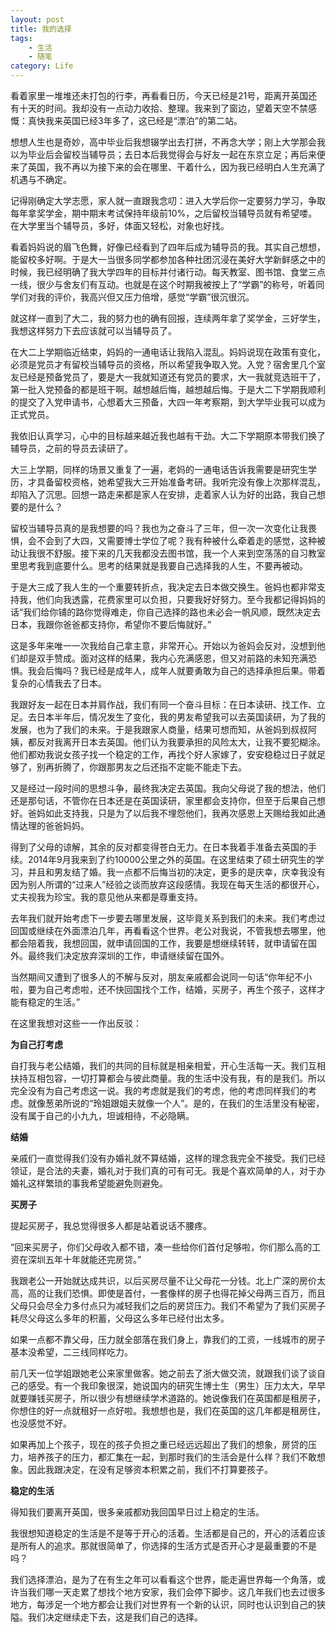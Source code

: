 ```yaml
---
layout: post
title: 我的选择
tags: 
    - 生活
    - 随笔
category: Life
---
```


看着家里一堆堆还未打包的行李，再看看日历，今天已经是21号，距离开英国还有十天的时间。我却没有一点动力收拾、整理。我来到了窗边，望着天空不禁感慨：真快我来英国已经3年多了，这已经是“漂泊”的第二站。

想想人生也是奇妙，高中毕业后我想辍学出去打拼，不再念大学；刚上大学那会我以为毕业后会留校当辅导员；去日本后我觉得会与好友一起在东京立足；再后来便来了英国，我不再以为接下来的会在哪里、干着什么，因为我已经明白人生充满了机遇与不确定。

记得刚确定大学志愿，家人就一直跟我念叨：进入大学后你一定要努力学习，争取每年拿奖学金，期中期末考试保持年级前10%，之后留校当辅导员就有希望喽。在大学里当个辅导员，多好，体面又轻松，对象也好找。

看着妈妈说的眉飞色舞，好像已经看到了四年后成为辅导员的我。其实自己想想，能留校多好啊。于是大一当很多同学都参加各种社团沉浸在美好大学新鲜感之中的时候，我已经明确了我大学四年的目标并付诸行动。每天教室、图书馆、食堂三点一线，很少与舍友们有互动。也就是在这个时期我被按上了“学霸”的称号，听着同学们对我的评价，我高兴但又压力倍增，感觉“学霸”很沉很沉。

就这样一直到了大二，我的努力也的确有回报，连续两年拿了奖学金，三好学生，我想这样努力下去应该就可以当辅导员了。

在大二上学期临近结束，妈妈的一通电话让我陷入混乱。妈妈说现在政策有变化，必须是党员才有留校当辅导员的资格，所以希望我争取入党。入党？宿舍里几个室友已经是预备党员了，要是大一我就知道还有党员的要求，大一我就竞选班干了，第一批入党预备的都是班干啊。越想越后悔，越想越后悔。于是大二下学期我顺利的提交了入党申请书，心想着大三预备，大四一年考察期，到大学毕业我可以成为正式党员。

我依旧认真学习，心中的目标越来越近我也越有干劲。大二下学期原本带我们换了辅导员，之前的导员去读研了。

大三上学期，同样的场景又重复了一遍，老妈的一通电话告诉我需要是研究生学历，才具备留校资格，她希望我大三开始准备考研。我听完没有像上次那样混乱，却陷入了沉思。回想一路走来都是家人在安排，走着家人认为好的出路，我自己想要的是什么？

留校当辅导员真的是我想要的吗？我也为之奋斗了三年，但一次一次变化让我畏惧，会不会到了大四，又需要博士学位了呢？我有种被什么牵着走的感觉，这种被动让我很不舒服。接下来的几天我都没去图书馆，我一个人来到空荡荡的自习教室里思考我到底要什么。思考的结果就是我要自己选择我的人生，不要再被动。

于是大三成了我人生的一个重要转折点，我决定去日本做交换生。爸妈也都非常支持我，他们向我透露，花费家里可以负担，只要我好好努力。至今我都记得妈妈的话“我们给你铺的路你觉得难走，你自己选择的路也未必会一帆风顺，既然决定去日本，我跟你爸爸都支持你，希望你不要后悔就好。”

这是多年来唯一一次我给自己拿主意，非常开心。开始以为爸妈会反对，没想到他们却是双手赞成。面对这样的结果，我内心充满感恩，但又对前路的未知充满恐惧。我会后悔吗？我已经是成年人，成年人就要勇敢为自己的选择承担后果。带着复杂的心情我去了日本。

我跟好友一起在日本并肩作战，我们有同一个奋斗目标：在日本读研、找工作、立足。去日本半年后，情况发生了变化，我的男友希望我可以去英国读研，为了我的发展，也为了我们的未来。于是我跟家人商量，结果可想而知，从爸妈到叔叔阿姨，都反对我离开日本去英国。他们认为我要承担的风险太大，让我不要犯糊涂。他们都劝我说女孩子找一个稳定的工作，再找个好人家嫁了，安安稳稳过日子就足够了，别再折腾了，你跟那男友之后还指不定能不能走下去。

又是经过一段时间的思想斗争，最终我决定去英国。我向父母说了我的想法，他们还是那句话，不管你在日本还是在英国读研，家里都会支持你，但至于后果自己想好。爸妈如此支持我，只是为了以后我不埋怨他们，我再次感恩上天赐给我如此通情达理的爸爸妈妈。

得到了父母的谅解，其余的反对都变得苍白无力。在日本我着手准备去英国的手续。2014年9月我来到了约10000公里之外的英国。在这里结束了硕士研究生的学习，并且和男友结了婚。我一点都不后悔当初的决定，更多的是庆幸，庆幸我没有因为别人所谓的“过来人”经验之谈而放弃这段感情。我现在每天生活的都很开心，丈夫视我为珍宝。我的意见他从来都是尊重支持。

去年我们就开始考虑下一步要去哪里发展，这毕竟关系到我们的未来。我们考虑过回国或继续在外面漂泊几年，再看看这个世界。老公对我说，不管我想去哪里，他都会陪着我，我想回国，就申请回国的工作，我要是想继续转转，就申请留在国外。最终我们决定放弃深圳的工作，申请继续留在国外。

当然期间又遭到了很多人的不解与反对，朋友亲戚都会说同一句话“你年纪不小啦，要为自己考虑啦，还不快回国找个工作，结婚，买房子，再生个孩子，这样才能有稳定的生活。”

在这里我想对这些一一作出反驳：

**为自己打考虑**

自打我与老公结婚，我们的共同的目标就是相亲相爱，开心生活每一天。我们互相扶持互相包容，一切打算都会与彼此商量。我的生活中没有我，有的是我们。所以完全没有为自己考虑这一说。我的考虑就是我们的考虑，他的考虑同样我们的考虑。就像葱弟所说的“玲姐跟姐夫就像一个人”。是的，在我们的生活里没有秘密，没有属于自己的小九九，坦诚相待，不必隐瞒。

**结婚**

亲戚们一直觉得我们没有办婚礼就不算结婚，这样的理念我完全不接受。我们已经领证，是合法的夫妻，婚礼对于我们真的可有可无。我是个喜欢简单的人，对于办婚礼这样繁琐的事我希望能避免则避免。

**买房子**

提起买房子，我总觉得很多人都是站着说话不腰疼。

“回来买房子，你们父母收入都不错，凑一些给你们首付足够啦，你们那么高的工资在深圳五年十年就能还完房贷。”

我跟老公一开始就达成共识，以后买房尽量不让父母花一分钱。北上广深的房价太高，高的让我们恐惧。即使是首付，一套像样的房子也得花掉父母两三百万，而且父母只会尽全力多付点只为减轻我们之后的房贷压力。我们不希望为了我们买房子耗尽父母这么多年的积蓄，父母这么多年已经付出太多。

如果一点都不靠父母，压力就全部落在我们身上，靠我们的工资，一线城市的房子基本没希望，二三线同样吃力。

前几天一位学姐跟她老公来家里做客。她之前去了浙大做交流，就跟我们谈了谈自己的感受。有一个我印象很深，她说国内的研究生博士生（男生）压力太大，早早就要赚钱买房子，所以很少有想继续学术道路的。她说像我们在英国都是租房子，你想住的好一点就租好一点好啦。我想想也是，我们在英国的这几年都是租房住，也没感觉不好。

如果再加上个孩子，现在的孩子负担之重已经远远超出了我们的想象，房贷的压力，培养孩子的压力，都汇集在一起，到那时我们的生活会是什么样？我们不敢想象。因此我跟决定，在没有足够资本积累之前，我们不打算要孩子。

**稳定的生活**

得知我们要离开英国，很多亲戚都劝我回国早日过上稳定的生活。

我很想知道稳定的生活是不是等于开心的活着。生活都是自己的，开心的活着应该是所有人的追求。那就很简单了，你选择的生活方式是否开心才是最重要的不是吗？

我们选择漂泊，是为了在有生之年可以看看这个世界，能走遍世界每一个角落，或许当我们哪一天走累了想找个地方安家，我们会停下脚步。这几年我们也去过很多地方，每涉足一个地方都会让我们对世界有一个新的认识，同时也认识到自己的狭隘。我们决定继续走下去，这是我们自己的选择。








